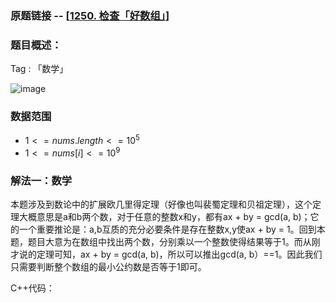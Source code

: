 ### 原题链接 -- [[1250. 检查「好数组」](https://leetcode.cn/problems/check-if-it-is-a-good-array/)]

### 题目概述：
Tag : 「数学」

![image](https://user-images.githubusercontent.com/99656524/219846602-d46d3c8d-c328-4946-8ea6-7cda8d446afb.png)

### 数据范围
* $1 <= nums.length <= 10^5$
* $1 <= nums[i] <= 10^9$

### 解法一：数学
本题涉及到数论中的扩展欧几里得定理（好像也叫裴蜀定理和贝祖定理），这个定理大概意思是a和b两个数，对于任意的整数x和y，都有ax + by = gcd(a, b)；它的一个重要推论是：a,b互质的充分必要条件是存在整数x,y使ax + by = 1。回到本题，题目大意为在数组中找出两个数，分别乘以一个整数使得结果等于1。而从刚才说的定理可知，ax + by = gcd(a, b)，所以可以推出gcd(a, b）==1。因此我们只需要判断整个数组的最小公约数是否等于1即可。

C++代码：
```cpp


```

